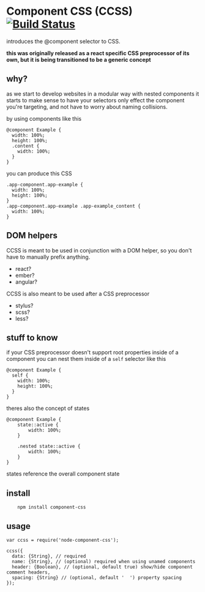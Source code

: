 # Component CSS (CCSS) [![Build Status](https://travis-ci.org/icodeforlove/component-css.png?branch=master)](https://travis-ci.org/icodeforlove/component-css)

introduces the @component selector to CSS.

**this was originally released as a react specific CSS preprocessor of its own, but it is being transitioned to be a generic concept**

## why?

as we start to develop websites in a modular way with nested components it starts to make sense to have your selectors only effect the component you're targeting, and not have to worry about naming collisions.

by using components like this

```
@component Example {
  width: 100%;
  height: 100%;
  .content {
    width: 100%;
  }
}
```

you can produce this CSS

```
.app-component.app-example {
  width: 100%;
  height: 100%;
}
.app-component.app-example .app-example_content {
  width: 100%;
}
```

## DOM helpers

CCSS is meant to be used in conjunction with a DOM helper, so you don't have to manually prefix anything.

- react?
- ember?
- angular?

CCSS is also meant to be used after a CSS preprocessor

- stylus?
- scss?
- less?

## stuff to know

if your CSS preprocessor doesn't support root properties inside of a component you can nest them inside of a `self` selector like this

```
@component Example {
  self {
    width: 100%;
    height: 100%;
  }
}
```

theres also the concept of states
```
@component Example {
	state::active {
		width: 100%;
	}

	.nested state::active {
		width: 100%;
	}
}
```
states reference the overall component state

## install

```
	npm install component-css
```

## usage 

```
var ccss = require('node-component-css');

ccss({
  data: {String}, // required
  name: {String}, // (optional) required when using unamed components
  header: {Boolean}, // (optional, default true) show/hide component comment headers,
  spacing: {String} // (optional, default '  ') property spacing
});
```
